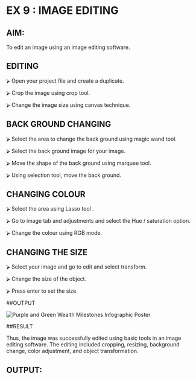 # EX 9 : IMAGE EDITING

## AIM:

 To edit an image using an image editing software.

## EDITING


⮚	Open your project file and create a duplicate.

⮚	Crop the image using crop tool.

⮚	Change the image size using canvas technique.


## BACK GROUND CHANGING


⮚	Select the area to change the back ground using magic wand tool.

⮚	Select the back ground image for your image.

⮚	Move the shape of the back ground using marquee tool.

⮚	Using selection tool, move the back ground.


## CHANGING COLOUR


⮚	Select the area using Lasso tool .

⮚	Go to image tab and adjustments and select the Hue / saturation option.

⮚	Change the colour using RGB mode.





## CHANGING THE SIZE


⮚	Select your image and go to edit and select transform.

⮚	Change the size of the object.

⮚	Press enter to set the size.


##OUTPUT

![Purple and Green Wealth Milestones Infographic Poster](https://github.com/user-attachments/assets/2f1bb88c-dabc-4ac1-ba0d-99a9889b27e5)

##RESULT

Thus, the image was successfully edited using basic tools in an image editing software. The editing included cropping, resizing, background change, color adjustment, and object transformation.


## OUTPUT:
